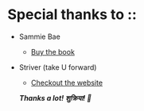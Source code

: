# Special thanks to ::

- Sammie Bae

  - [Buy the book](https://link.springer.com/book/10.1007/978-1-4842-3988-9)

- Striver (take U forward)

  - [Checkout the website](https://takeuforward.org/)

  **_Thanks a lot! शुक्रिया! 🙏_**
